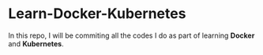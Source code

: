 # Learn-Docker-Kubernetes

In this repo, I will be commiting all the codes I do as part of learning **Docker** and **Kubernetes**.
